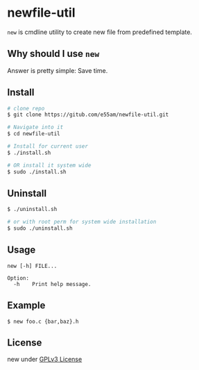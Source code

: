 # newfile-util

`new` is cmdline utility to create new file from predefined template.

## Why should I use `new`

Answer is pretty simple: Save time.

## Install

```sh
# clone repo
$ git clone https://gitub.com/e55am/newfile-util.git

# Navigate into it
$ cd newfile-util

# Install for current user
$ ./install.sh

# OR install it system wide
$ sudo ./install.sh
```

## Uninstall
```sh
$ ./uninstall.sh

# or with root perm for system wide installation
$ sudo ./uninstall.sh
```

## Usage

```
new [-h] FILE...

Option:
  -h    Print help message.

```

## Example

```
$ new foo.c {bar,baz}.h
```

## License

new under [GPLv3 License](https://gihub.com/e55am/new-util/blob/master/LICENSE)
